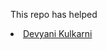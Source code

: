 
<!DOCTYPE html>
<html>
<head>
	<title></title>
</head>
<body>

This repo has helped 
 <li>
      <a href="https://github.com/devyanigeca/"> 
        Devyani Kulkarni
      </a>
      <a href="https://www.facebook.com/profile/devyani kulkarni">
        <i class="fa fa-facebook"></i>
      </a>
    </li>
  


</body>
</html>

